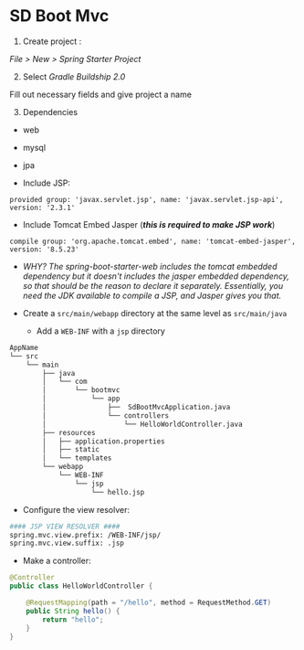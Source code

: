 # SD Boot Mvc

1. Create project :

_File > New > Spring Starter Project_

2. Select _Gradle Buildship 2.0_

Fill out necessary fields and give project a name

3. Dependencies

* web
* mysql
* jpa

* Include JSP:

`provided group: 'javax.servlet.jsp', name: 'javax.servlet.jsp-api', version: '2.3.1'`

* Include Tomcat Embed Jasper (***this is required to make JSP work***)

`compile group: 'org.apache.tomcat.embed', name: 'tomcat-embed-jasper', version: '8.5.23'
`

  * *WHY? The spring-boot-starter-web includes the tomcat embedded dependency but it doesn't includes the jasper embedded dependency, so that should be the reason to declare it separately. Essentially, you need the JDK available to compile a JSP, and Jasper gives you that.*

* Create a `src/main/webapp` directory at the same level as `src/main/java`

  * Add a `WEB-INF` with a `jsp` directory

```bash
AppName
└── src
    └── main
        ├── java
        │   └── com
        │       └── bootmvc
        │           └── app
        │               ├──  SdBootMvcApplication.java
        │               └── controllers
        │                   └── HelloWorldController.java
        ├── resources
        │   ├── application.properties
        │   ├── static
        │   └── templates
        └── webapp
            └── WEB-INF
                └── jsp
                    └── hello.jsp
```

* Configure the view resolver:

```bash
#### JSP VIEW RESOLVER ####
spring.mvc.view.prefix: /WEB-INF/jsp/
spring.mvc.view.suffix: .jsp
```

* Make a controller:

```java
@Controller
public class HelloWorldController {

	@RequestMapping(path = "/hello", method = RequestMethod.GET)
	public String hello() {
		return "hello";
	}
}
```
